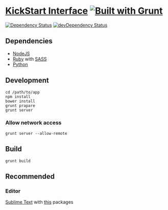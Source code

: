 # [KickStart Interface](https://github.com/magnobiet/kickstart-interface/)  [![Built with Grunt](https://cdn.gruntjs.com/builtwith.png)](http://gruntjs.com/)

[![Dependency Status](https://img.shields.io/david/magnobiet/kickstart-interface.svg)](https://david-dm.org//kickstart-interface)
[![devDependency Status](https://img.shields.io/david/dev/magnobiet/kickstart-interface.svg)](https://david-dm.org//kickstart-interface#info=devDependencies)

## Dependencies

- [NodeJS](http://nodejs.org/)
- [Ruby](https://www.ruby-lang.org/) with [SASS](http://sass-lang.com/)
- [Python](https://www.python.org/)

## Development

```
cd /path/to/app
npm install
bower install
grunt prapare
grunt server
```

### Allow network access

```
grunt server --allow-remote
```

## Build

```
grunt build
```

## Recommended

### Editor

[Sublime Text](http://www.sublimetext.com/) with [this](https://github.com/magnobiet/sublime-text) packages
